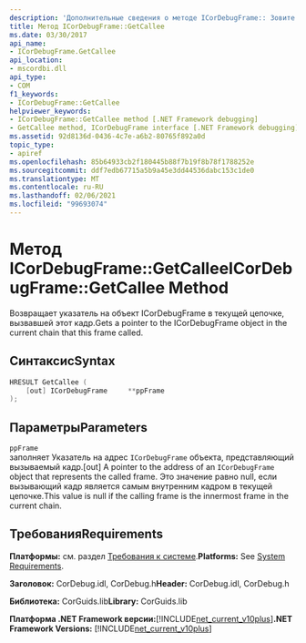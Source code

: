 ```yaml
---
description: 'Дополнительные сведения о методе ICorDebugFrame:: Зовите.'
title: Метод ICorDebugFrame::GetCallee
ms.date: 03/30/2017
api_name:
- ICorDebugFrame.GetCallee
api_location:
- mscordbi.dll
api_type:
- COM
f1_keywords:
- ICorDebugFrame::GetCallee
helpviewer_keywords:
- ICorDebugFrame::GetCallee method [.NET Framework debugging]
- GetCallee method, ICorDebugFrame interface [.NET Framework debugging]
ms.assetid: 92d8136d-0436-4c7e-a6b2-80765f892a0d
topic_type:
- apiref
ms.openlocfilehash: 85b64933cb2f180445b88f7b19f8b78f1788252e
ms.sourcegitcommit: ddf7edb67715a5b9a45e3dd44536dabc153c1de0
ms.translationtype: MT
ms.contentlocale: ru-RU
ms.lasthandoff: 02/06/2021
ms.locfileid: "99693074"
---
```

# <a name="icordebugframegetcallee-method"></a><span data-ttu-id="570fc-103">Метод ICorDebugFrame::GetCallee</span><span class="sxs-lookup"><span data-stu-id="570fc-103">ICorDebugFrame::GetCallee Method</span></span>

<span data-ttu-id="570fc-104">Возвращает указатель на объект ICorDebugFrame в текущей цепочке, вызвавшей этот кадр.</span><span class="sxs-lookup"><span data-stu-id="570fc-104">Gets a pointer to the ICorDebugFrame object in the current chain that this frame called.</span></span>  
  
## <a name="syntax"></a><span data-ttu-id="570fc-105">Синтаксис</span><span class="sxs-lookup"><span data-stu-id="570fc-105">Syntax</span></span>  
  
```cpp  
HRESULT GetCallee (  
    [out] ICorDebugFrame     **ppFrame  
);  
```  
  
## <a name="parameters"></a><span data-ttu-id="570fc-106">Параметры</span><span class="sxs-lookup"><span data-stu-id="570fc-106">Parameters</span></span>  

 `ppFrame`  
 <span data-ttu-id="570fc-107">заполняет Указатель на адрес `ICorDebugFrame` объекта, представляющий вызываемый кадр.</span><span class="sxs-lookup"><span data-stu-id="570fc-107">[out] A pointer to the address of an `ICorDebugFrame` object that represents the called frame.</span></span> <span data-ttu-id="570fc-108">Это значение равно null, если вызывающий кадр является самым внутренним кадром в текущей цепочке.</span><span class="sxs-lookup"><span data-stu-id="570fc-108">This value is null if the calling frame is the innermost frame in the current chain.</span></span>  
  
## <a name="requirements"></a><span data-ttu-id="570fc-109">Требования</span><span class="sxs-lookup"><span data-stu-id="570fc-109">Requirements</span></span>  

 <span data-ttu-id="570fc-110">**Платформы:** см. раздел [Требования к системе](../../get-started/system-requirements.md).</span><span class="sxs-lookup"><span data-stu-id="570fc-110">**Platforms:** See [System Requirements](../../get-started/system-requirements.md).</span></span>  
  
 <span data-ttu-id="570fc-111">**Заголовок:** CorDebug.idl, CorDebug.h</span><span class="sxs-lookup"><span data-stu-id="570fc-111">**Header:** CorDebug.idl, CorDebug.h</span></span>  
  
 <span data-ttu-id="570fc-112">**Библиотека:** CorGuids.lib</span><span class="sxs-lookup"><span data-stu-id="570fc-112">**Library:** CorGuids.lib</span></span>  
  
 <span data-ttu-id="570fc-113">**Платформа .NET Framework версии:**[!INCLUDE[net_current_v10plus](../../../../includes/net-current-v10plus-md.md)]</span><span class="sxs-lookup"><span data-stu-id="570fc-113">**.NET Framework Versions:** [!INCLUDE[net_current_v10plus](../../../../includes/net-current-v10plus-md.md)]</span></span>
